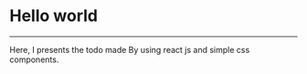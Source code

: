 <h1>Hello world</h1>
<hr>
<p>Here, I presents the todo made By using react js and simple css components.</p>
